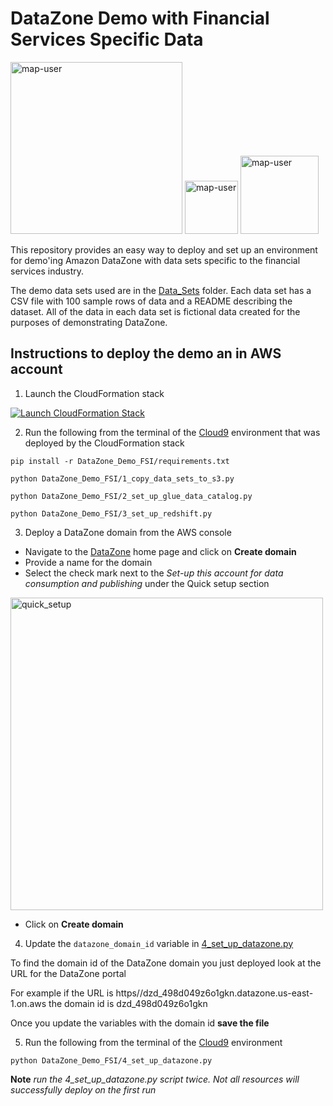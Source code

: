 # DataZone Demo with Financial Services Specific Data

<img width="275" alt="map-user" src="https://img.shields.io/badge/cloudformation template deployments-64-blue"> <img width="85" alt="map-user" src="https://img.shields.io/badge/views-1696-green"> <img width="125" alt="map-user" src="https://img.shields.io/badge/unique visits-068-green">

This repository provides an easy way to deploy and set up an environment for demo'ing Amazon DataZone with data sets specific to the financial services industry.

The demo data sets used are in the [Data_Sets](https://github.com/ev2900/DataZone_Demo_FSI/tree/main/Data_Sets) folder. Each data set has a CSV file with 100 sample rows of data and a README describing the dataset. All of the data in each data set is fictional data created for the purposes of demonstrating DataZone.

## Instructions to deploy the demo an in AWS account

1. Launch the CloudFormation stack

[![Launch CloudFormation Stack](https://sharkech-public.s3.amazonaws.com/misc-public/cloudformation-launch-stack.png)](https://console.aws.amazon.com/cloudformation/home#/stacks/new?stackName=data-zone-fsi&templateURL=https://sharkech-public.s3.amazonaws.com/misc-public/0_data_zone_fsi_cloudformation.yaml)

2. Run the following from the terminal of the [Cloud9](https://us-east-1.console.aws.amazon.com/cloud9control/home) environment that was deployed by the CloudFormation stack

```pip install -r DataZone_Demo_FSI/requirements.txt```

```python DataZone_Demo_FSI/1_copy_data_sets_to_s3.py```

```python DataZone_Demo_FSI/2_set_up_glue_data_catalog.py```

```python DataZone_Demo_FSI/3_set_up_redshift.py```

3. Deploy a DataZone domain from the AWS console

* Navigate to the [DataZone](https://us-east-1.console.aws.amazon.com/datazone/home) home page and click on **Create domain**
* Provide a name for the domain
* Select the check mark next to the *Set-up this account for data consumption and publishing* under the Quick setup section

<img width="500" alt="quick_setup" src="https://github.com/ev2900/DataZone_Demo_FSI/blob/main/README/quick_setup_button.png">

* Click on **Create domain**

4. Update the ```datazone_domain_id``` variable in [4_set_up_datazone.py](https://github.com/ev2900/DataZone_Demo_FSI/blob/main/4_set_up_datazone.py)

To find the domain id of the DataZone domain you just deployed look at the URL for the DataZone portal

For example if the URL is https//dzd_498d049z6o1gkn.datazone.us-east-1.on.aws the domain id is dzd_498d049z6o1gkn

Once you update the variables with the domain id **save the file**

5. Run the following from the terminal of the [Cloud9](https://us-east-1.console.aws.amazon.com/cloud9control/home) environment

```python DataZone_Demo_FSI/4_set_up_datazone.py```

**Note** *run the 4_set_up_datazone.py script twice. Not all resources will successfully deploy on the first run*
